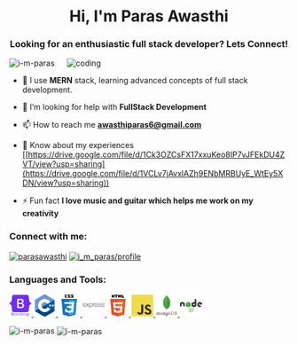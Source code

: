 <h1 align="center">Hi, I'm Paras Awasthi</h1>
<h3 align="center">Looking for an enthusiastic full stack developer? Lets Connect!</h3>

<img align="right" alt="coding" width="400" src="https://user-images.githubusercontent.com/55389276/140866485-8fb1c876-9a8f-4d6a-98dc-08c4981eaf70.gif">

<p align="left"> <img src="https://komarev.com/ghpvc/?username=i-m-paras&label=Profile%20views&color=0e75b6&style=flat" alt="i-m-paras" /> </p>

- 🌱 I use **MERN** stack, learning advanced concepts of full stack development.

- 🤝 I’m looking for help with **FullStack Development**

- 📫 How to reach me **awasthiparas6@gmail.com**

- 📄 Know about my experiences [[https://drive.google.com/file/d/1Ck3OZCsFX17xxuKeo8IP7vJFEkDU4ZVT/view?usp=sharing](https://drive.google.com/file/d/1VCLv7jAvxlAZh9ENbMRBUyE_WtEy5XDN/view?usp=sharing))

- ⚡ Fun fact **I love music and guitar which helps me work on my creativity**

<h3 align="left">Connect with me:</h3>
<p align="left">
<a href="https://linkedin.com/in/parasawasthi" target="blank"><img align="center" src="https://raw.githubusercontent.com/rahuldkjain/github-profile-readme-generator/master/src/images/icons/Social/linked-in-alt.svg" alt="parasawasthi" height="30" width="40" /></a>
<a href="https://auth.geeksforgeeks.org/user/i_m_paras/profile" target="blank"><img align="center" src="https://raw.githubusercontent.com/rahuldkjain/github-profile-readme-generator/master/src/images/icons/Social/geeks-for-geeks.svg" alt="i_m_paras/profile" height="30" width="40" /></a>
</p>

<h3 align="left">Languages and Tools:</h3>
<p align="left"> <a href="https://getbootstrap.com" target="_blank" rel="noreferrer"> <img src="https://raw.githubusercontent.com/devicons/devicon/master/icons/bootstrap/bootstrap-plain-wordmark.svg" alt="bootstrap" width="40" height="40"/> </a> <a href="https://www.w3schools.com/cpp/" target="_blank" rel="noreferrer"> <img src="https://raw.githubusercontent.com/devicons/devicon/master/icons/cplusplus/cplusplus-original.svg" alt="cplusplus" width="40" height="40"/> </a> <a href="https://www.w3schools.com/css/" target="_blank" rel="noreferrer"> <img src="https://raw.githubusercontent.com/devicons/devicon/master/icons/css3/css3-original-wordmark.svg" alt="css3" width="40" height="40"/> </a> <a href="https://expressjs.com" target="_blank" rel="noreferrer"> <img src="https://raw.githubusercontent.com/devicons/devicon/master/icons/express/express-original-wordmark.svg" alt="express" width="40" height="40"/> </a> <a href="https://www.w3.org/html/" target="_blank" rel="noreferrer"> <img src="https://raw.githubusercontent.com/devicons/devicon/master/icons/html5/html5-original-wordmark.svg" alt="html5" width="40" height="40"/> </a> <a href="https://developer.mozilla.org/en-US/docs/Web/JavaScript" target="_blank" rel="noreferrer"> <img src="https://raw.githubusercontent.com/devicons/devicon/master/icons/javascript/javascript-original.svg" alt="javascript" width="40" height="40"/> </a> <a href="https://www.mongodb.com/" target="_blank" rel="noreferrer"> <img src="https://raw.githubusercontent.com/devicons/devicon/master/icons/mongodb/mongodb-original-wordmark.svg" alt="mongodb" width="40" height="40"/> </a> <a href="https://nodejs.org" target="_blank" rel="noreferrer"> <img src="https://raw.githubusercontent.com/devicons/devicon/master/icons/nodejs/nodejs-original-wordmark.svg" alt="nodejs" width="40" height="40"/> </a> </p>

<p><img align="left" src="https://github-readme-stats.vercel.app/api/top-langs?username=i-m-paras&show_icons=true&locale=en&layout=compact" alt="i-m-paras" /></p>

<p>&nbsp;<img align="center" src="https://github-readme-stats.vercel.app/api?username=i-m-paras&show_icons=true&locale=en" alt="i-m-paras" /></p>
